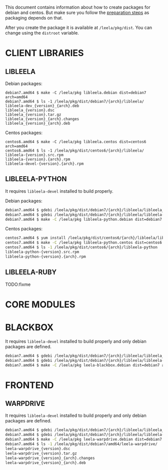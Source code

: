 This document contains information about how to create packages for
debian and centos. But make sure you follow the
[preparation steps](../devel/environment.md#prepare-the-environment)
as packaging depends on that.

After you create the package it is available at
``/leela/pkg/dist``. You can change using the ``distroot`` variable.

# CLIENT LIBRARIES

## LIBLEELA

Debian packages:

```.shell
debian7.amd64 $ make -C /leela/pkg libleela.debian dist=debian7 arch=amd64
debian7.amd64 $ ls -1 /leela/pkg/dist/debian7/{arch}/libleela/
libleela-dev_{version}_{arch}.deb
libleela_{version}.dsc
libleela_{version}.tar.gz
libleela_{version}_{arch}.changes
libleela_{version}_{arch}.deb
```

Centos packages:

```.shell
centos6.amd64 $ make -C /leela/pkg libleela.centos dist=centos6 arch=amd64
centos6.amd64 $ ls -1 /leela/pkg/dist/centos6/{arch}/libleela/
libleela-{version}.src.rpm
libleela-{version}.{arch}.rpm
libleela-devel-{version}.{arch}.rpm
```

## LIBLEELA-PYTHON

It requires ``libleela-devel`` installed to build properly.

Debian packages:

```.bash
debian7.amd64 $ gdebi /leela/pkg/dist/debian7/{arch}/libleela/libleela_*.deb
debian7.amd64 $ gdebi /leela/pkg/dist/debian7/{arch}/libleela/libleela-dev_*.deb
debian7.amd64 $ make -C /leela/pkg libleela-python.debian dist=debian7 arch=amd64
```

Centos packages:

```.bash
centos7.amd64 $ yum install /leela/pkg/dist/centos6/{arch}/libleela/libleela*.rpm
centos7.amd64 $ make -C /leela/pkg libleela-python.centos dist=centos6 arch=amd64
centos7.amd64 $ ls -1 /leela/pkg/dist/centos6/{arch}/libleela-python
libleela-python-{version}.src.rpm
libleela-python-{version}.{arch}.rpm
```

## LIBLEELA-RUBY

TODO:fixme

# CORE MODULES

# BLACKBOX

It requires ``libleela-devel`` installed to build properly and only
debian packages are defined.

```.bash
debian7.amd64 $ gdebi /leela/pkg/dist/debian7/{arch}/libleela/libleela_*.deb
debian7.amd64 $ gdebi /leela/pkg/dist/debian7/{arch}/libleela/libleela-dev_*.deb
debian7.amd64 $ make -C /leela/pkg leela-blackbox.debian dist=debian7 arch=amd64
```

# FRONTEND

## WARPDRIVE

It requires ``libleela-devel`` installed to build properly and only
debian packages are defined.

```.bash
debian7.amd64 $ gdebi /leela/pkg/dist/debian7/{arch}/libleela/libleela_*.deb
debian7.amd64 $ gdebi /leela/pkg/dist/debian7/{arch}/libleela/libleela-dev_*.deb
debian7.amd64 $ make -C /leela/pkg leela-warpdrive.debian dist=debian7 arch=amd64
debian7.amd64 $ ls -1 /leela/pkg/dist/debian7/amd64/leela-warpdrive/
leela-warpdrive_{version}.dsc
leela-warpdrive_{version}.tar.gz
leela-warpdrive_{version}_{arch}.changes
leela-warpdrive_{version}_{arch}.deb
```
